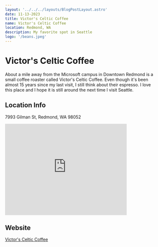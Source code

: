 ```yaml
---
layout: '../../../layouts/BlogPostLayout.astro'
date: 11-13-2023
title: Victor's Celtic Coffee
name: Victor's Celtic Coffee
location: Redmond, WA
description: My favorite spot in Seattle
logo: '/beans.jpeg'
---
```


# Victor's Celtic Coffee

About a mile away from the Microsoft campus in Downtown Redmond is a small coffee roaster called Victor's Celtic Coffee.  Even though it's been almost 15 years since my last visit, I still think about their espresso.  I love this place and I hope it is still around the next time I visit Seattle.

## Location Info

7993 Gilman St, Redmond, WA 98052  

<iframe src="https://www.google.com/maps/embed?pb=!1m18!1m12!1m3!1d2686.508729446133!2d-122.12455852360311!3d47.67453937119611!2m3!1f0!2f0!3f0!3m2!1i1024!2i768!4f13.1!3m3!1m2!1s0x549072b21e0c25fd%3A0x68c462f6024d53bc!2sVictor&#39;s%20Celtic%20Coffee%20%26%20Roasters!5e0!3m2!1sen!2sus!4v1699920286026!5m2!1sen!2sus" width="400" height="300" style="border:0;" allowfullscreen="" loading="lazy" referrerpolicy="no-referrer-when-downgrade"></iframe>

## Website
[Victor's Celtic Coffee](https://victorscelticcoffee.com/)
